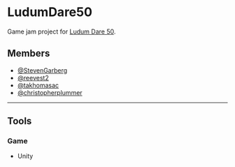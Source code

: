 # LudumDare50
Game jam project for [Ludum Dare 50](https://ldjam.com/events/ludum-dare/50).

## Members
- [@StevenGarberg](https://github.com/StevenGarberg)
- [@reevest2](https://github.com/reevest2)
- [@takhomasac](https://github.com/takhomasac)
- [@christopherplummer](https://github.com/christopherplummer)

---

## Tools
### Game
- Unity
